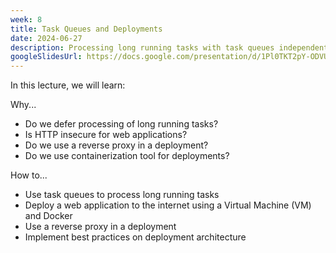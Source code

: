 ```yaml
---
week: 8
title: Task Queues and Deployments
date: 2024-06-27
description: Processing long running tasks with task queues independent of a backend. Deploying a web application with a domain name to the internet through the use of a Virtual Machine and Docker; Best practices on deployment architecture.
googleSlidesUrl: https://docs.google.com/presentation/d/1Pl0TKT2pY-ODVUamnJLRTWGsHswRrebQrFarc7EffMM/
---
```


In this lecture, we will learn:

Why...

- Do we defer processing of long running tasks?
- Is HTTP insecure for web applications?
- Do we use a reverse proxy in a deployment?
- Do we use containerization tool for deployments?

How to...

- Use task queues to process long running tasks
- Deploy a web application to the internet using a Virtual Machine (VM) and Docker
- Use a reverse proxy in a deployment
- Implement best practices on deployment architecture
